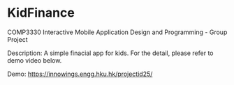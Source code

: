 # KidFinance
COMP3330 Interactive Mobile Application Design and Programming - Group Project

Description: A simple finacial app for kids. For the detail, please refer to demo video below.

Demo: https://innowings.engg.hku.hk/projectid25/
